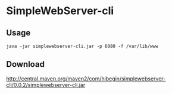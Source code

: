 # SimpleWebServer-cli

## Usage

`java -jar simplewebserver-cli.jar -p 6080 -f /var/lib/www`

## Download

http://central.maven.org/maven2/com/hibegin/simplewebserver-cli/0.0.2/simplewebserver-cli.jar